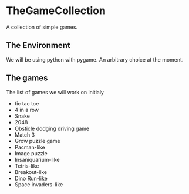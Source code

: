 # TheGameCollection
A collection of simple games.

## The Environment
We will be using python with pygame. An arbitrary choice at the moment.

## The games
The list of games we will work on initialy
- tic tac toe
- 4 in a row
- Snake
- 2048
- Obsticle dodging driving game
- Match 3
- Grow puzzle game 
- Pacman-like
- Image puzzle
- Insaniquarium-like
- Tetris-like
- Breakout-like
- Dino Run-like
- Space invaders-like
